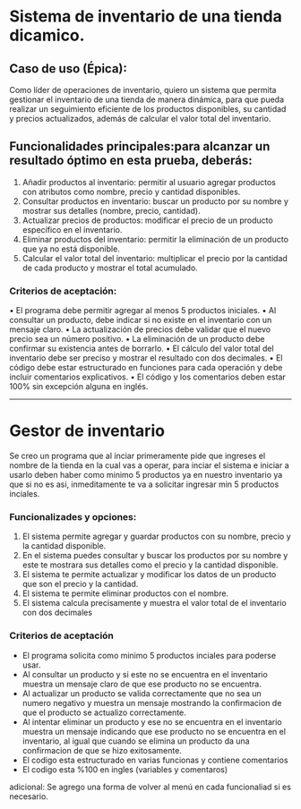# Sistema de inventario de una tienda dicamico.
## Caso de uso (Épica):
Como líder de operaciones de inventario, quiero un sistema que permita
gestionar el inventario de una tienda de manera dinámica, para que pueda realizar un seguimiento eficiente de los productos disponibles, su cantidad y precios actualizados, además de calcular el valor total del inventario.
## Funcionalidades principales:para alcanzar un resultado óptimo en esta prueba, deberás:
1. Añadir productos al inventario: permitir al usuario agregar productos con atributos como
nombre, precio y cantidad disponibles.
2. Consultar productos en inventario: buscar un producto por su nombre y mostrar sus
detalles (nombre, precio, cantidad).
3. Actualizar precios de productos: modificar el precio de un producto específico en el
inventario.
4. Eliminar productos del inventario: permitir la eliminación de un producto que ya no está
disponible.
5. Calcular el valor total del inventario: multiplicar el precio por la cantidad de cada producto
y mostrar el total acumulado.
### Criterios de aceptación:
• El programa debe permitir agregar al menos 5 productos iniciales.
• Al consultar un producto, debe indicar si no existe en el inventario con un mensaje claro.
• La actualización de precios debe validar que el nuevo precio sea un número positivo.
• La eliminación de un producto debe confirmar su existencia antes de borrarlo.
• El cálculo del valor total del inventario debe ser preciso y mostrar el resultado con dos
decimales.
• El código debe estar estructurado en funciones para cada operación y debe incluir
comentarios explicativos.
• El código y los comentarios deben estar 100% sin excepción alguna en inglés.

---
# Gestor de inventario
Se creo un programa que al inciar primeramente pide que ingreses el nombre de la tienda en la cual vas a operar, para inciar el sistema e iniciar a usarlo deben haber como minimo 5 productos ya en nuestro inventario ya que si no es asi, inmeditamente te va a solicitar ingresar min 5 productos inciales.
### Funcionalizades y opciones:
1. El sistema permite agregar y guardar productos con su nombre, precio y la cantidad disponible.
2. En el sistema puedes consultar y buscar los productos por su nombre y este te mostrara sus detalles como el precio y la cantidad disponible.
3. El sistema te permite actualizar y modificar los datos de un producto que son el precio y la cantidad.
4. El sistema te permite eliminar productos con el nombre.
5. El sistema calcula precisamente y muestra el valor total de el inventario con dos decimales
### Criterios de aceptación
+ El programa solicita como minimo 5 productos inciales para poderse usar.
+ Al consultar un producto y si este no se encuentra en el inventario muestra un mensaje claro de que ese producto no se encuentra.
+ Al actualizar un producto se valida correctamente que no sea un numero negativo y muestra un mensaje mostrando la confirmacion de que el producto se actualizo correctamente.
+ Al intentar eliminar un producto y ese no se encuentra en el inventario muestra un mensaje indicando que ese producto no se encuentra en el inventario, al igual que cuando se elimina un producto da una confirmacion de que se hizo exitosamente.
+ El codigo esta estructurado en varias funcionas y contiene comentarios
+ El codigo esta %100 en ingles (variables y comentaros)


adicional: Se agrego una forma de volver al menú en cada funcionaliad si es necesario.